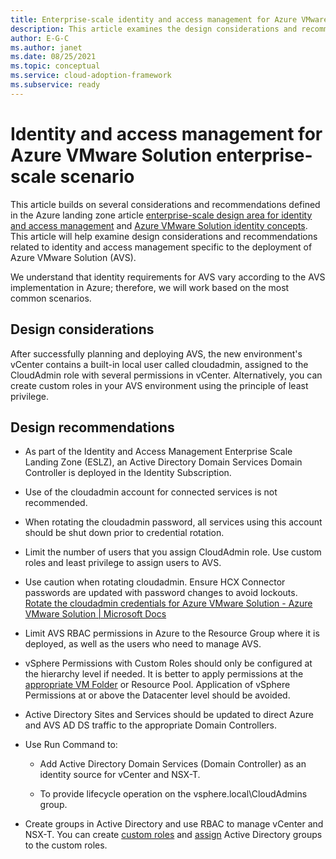 ```yaml
---
title: Enterprise-scale identity and access management for Azure VMware Solution
description: This article examines the design considerations and recommendations related to identity and access management specific to Azure VMware Solution (AVS).
author: E-G-C
ms.author: janet
ms.date: 08/25/2021
ms.topic: conceptual
ms.service: cloud-adoption-framework
ms.subservice: ready
---
```


# Identity and access management for Azure VMware Solution enterprise-scale scenario

This article builds on several considerations and recommendations defined in the
Azure landing zone article [enterprise-scale design area for identity and access
management](/azure/cloud-adoption-framework/ready/enterprise-scale/identity-and-access-management) and [Azure VMware Solution identity concepts](/azure/azure-vmware/concepts-identity).
This article will help examine design considerations and recommendations related to 
identity and access management specific to the deployment of Azure VMware Solution (AVS).

We understand that identity requirements for AVS vary according to the AVS
implementation in Azure; therefore, we will work based on the most common scenarios.

## Design considerations

After successfully planning and deploying AVS, the new environment's vCenter contains 
a built-in local user called cloudadmin, assigned to the CloudAdmin role with several
permissions in vCenter. Alternatively, you can create custom roles in your AVS environment
using the principle of least privilege.

## Design recommendations

-   As part of the Identity and Access Management Enterprise Scale Landing Zone
    (ESLZ), an Active Directory Domain Services Domain Controller is deployed in
    the Identity Subscription.

-  Use of the cloudadmin account for connected services is not recommended.

-  When rotating the cloudadmin password, all services using this account 
   should be shut down prior to credential rotation.

-   Limit the number of users that you assign CloudAdmin role. Use custom roles
    and least privilege to assign users to AVS.

-   Use caution when rotating cloudadmin. Ensure HCX
    Connector passwords are updated with password changes to avoid lockouts.
    [Rotate the cloudadmin credentials for Azure VMware Solution - Azure VMware
    Solution \| Microsoft
    Docs](/azure/azure-vmware/rotate-cloudadmin-credentials)

-   Limit AVS RBAC permissions in Azure to the Resource Group where it is
    deployed, as well as the users who need to manage AVS.

-   vSphere Permissions with Custom Roles should only be configured at the
    hierarchy level if needed. It is better to apply permissions at the
    [appropriate VM
    Folder](/azure/azure-vmware/concepts-identity)
    or Resource Pool. Application of vSphere Permissions at or above the
    Datacenter level should be avoided.

-   Active Directory Sites and Services should be updated to direct Azure and
    AVS AD DS traffic to the appropriate Domain Controllers.

-   Use Run Command to:

    -   Add Active Directory Domain Services (Domain Controller) as an identity
        source for vCenter and NSX-T.

    -   To provide lifecycle operation on the vsphere.local\\CloudAdmins group.

-   Create groups in Active Directory and use RBAC to manage vCenter and NSX-T.
    You can create [custom
    roles](https://docs.vmware.com/en/VMware-vSphere/6.7/com.vmware.vsphere.security.doc/GUID-41E5E52E-A95B-4E81-9724-6AD6800BEF78.html)
    and
    [assign](https://docs.vmware.com/en/VMware-vSphere/6.7/com.vmware.vsphere.security.doc/GUID-18071E9A-EED1-4968-8D51-E0B4F526FDA3.html)
    Active Directory groups to the custom roles.

